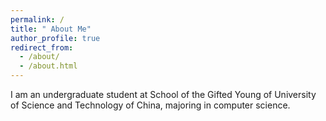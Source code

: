```yaml
---
permalink: /
title: " About Me"
author_profile: true
redirect_from: 
  - /about/
  - /about.html
---
```


I am an undergraduate student at School of the Gifted Young of University of Science and Technology of China, majoring in computer science.
